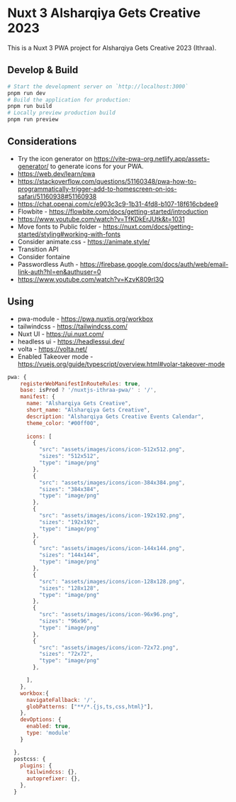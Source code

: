 # Nuxt 3 Alsharqiya Gets Creative 2023

This is a Nuxt 3 PWA project for Alsharqiya Gets Creative 2023 (Ithraa).

## Develop & Build

```bash
# Start the development server on `http://localhost:3000`
pnpm run dev
# Build the application for production:
pnpm run build
# Locally preview production build
pnpm run preview
```

## Considerations

- Try the icon generator on <https://vite-pwa-org.netlify.app/assets-generator/> to generate icons for your PWA.
- <https://web.dev/learn/pwa>
- <https://stackoverflow.com/questions/51160348/pwa-how-to-programmatically-trigger-add-to-homescreen-on-ios-safari/51160938#51160938>
- <https://chat.openai.com/c/e903c3c9-1b31-4fd8-b107-18f616cbdee9>
- Flowbite - <https://flowbite.com/docs/getting-started/introduction>
- <https://www.youtube.com/watch?v=TfKDkErJUtk&t=1031>
- Move fonts to Public folder - <https://nuxt.com/docs/getting-started/styling#working-with-fonts>
- Consider animate.css - <https://animate.style/>
- Transition API
- Consider fontaine
- Passwordless Auth - <https://firebase.google.com/docs/auth/web/email-link-auth?hl=en&authuser=0>
- <https://www.youtube.com/watch?v=KzvK809rl3Q>

## Using

- pwa-module - <https://pwa.nuxtjs.org/workbox>
- tailwindcss - <https://tailwindcss.com/>
- Nuxt UI - <https://ui.nuxt.com/>
- headless ui - <https://headlessui.dev/>
- volta - <https://volta.net/>
- Enabled Takeover mode - <https://vuejs.org/guide/typescript/overview.html#volar-takeover-mode>

```js
pwa: {
    registerWebManifestInRouteRules: true,
    base: isProd ? '/nuxtjs-ithraa-pwa/' : '/',
    manifest: {
      name: "Alsharqiya Gets Creative",
      short_name: "Alsharqiya Gets Creative",
      description: "Alsharqiya Gets Creative Events Calendar",
      theme_color: "#00ff00",
      
      icons: [
        {
          "src": "assets/images/icons/icon-512x512.png",
          "sizes": "512x512",
          "type": "image/png"
        },
        {
          "src": "assets/images/icons/icon-384x384.png",
          "sizes": "384x384",
          "type": "image/png"
        },
        {
          "src": "assets/images/icons/icon-192x192.png",
          "sizes": "192x192",
          "type": "image/png"
        },
        {
          "src": "assets/images/icons/icon-144x144.png",
          "sizes": "144x144",
          "type": "image/png"
        },
        {
          "src": "assets/images/icons/icon-128x128.png",
          "sizes": "128x128",
          "type": "image/png"
        },
        {
          "src": "assets/images/icons/icon-96x96.png",
          "sizes": "96x96",
          "type": "image/png"
        },
        {
          "src": "assets/images/icons/icon-72x72.png",
          "sizes": "72x72",
          "type": "image/png"
        },

      ],
    },
    workbox:{
      navigateFallback: '/',
      globPatterns: ["**/*.{js,ts,css,html}"],
    },
    devOptions: {
      enabled: true,
      type: 'module'
    }

  },
  postcss: {
    plugins: {
      tailwindcss: {},
      autoprefixer: {},
    },
  }
  ```
  